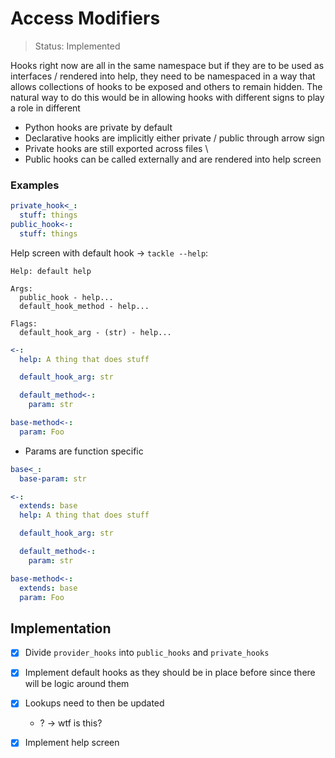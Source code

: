 # Access Modifiers

> Status: Implemented

Hooks right now are all in the same namespace but if they are to be used as interfaces / rendered into help, they need to be namespaced in a way that allows collections of hooks to be exposed and others to remain hidden. The natural way to do this would be in allowing hooks with different signs to play a role in different

- Python hooks are private by default
- Declarative hooks are implicitly either private / public through arrow sign
- Private hooks are still exported across files \
- Public hooks can be called externally and are rendered into help screen

### Examples

```yaml
private_hook<_:
  stuff: things
public_hook<-:
  stuff: things
```

Help screen with default hook -> `tackle --help`:

```text
Help: default help  

Args:
  public_hook - help...
  default_hook_method - help...

Flags:
  default_hook_arg - (str) - help...
```

```yaml
<-:
  help: A thing that does stuff

  default_hook_arg: str

  default_method<-:
    param: str

base-method<-:
  param: Foo
```

- Params are function specific

```yaml
base<_:
  base-param: str

<-:
  extends: base
  help: A thing that does stuff

  default_hook_arg: str

  default_method<-:
    param: str

base-method<-:
  extends: base
  param: Foo
```


## Implementation

- [x] Divide `provider_hooks` into `public_hooks` and `private_hooks`
- [x] Implement default hooks as they should be in place before since there will be logic around them
- [x] Lookups need to then be updated
  - ? -> wtf is this?
- [x] Implement help screen

